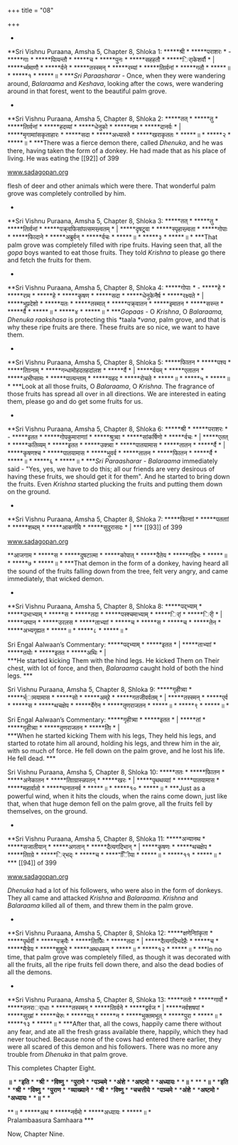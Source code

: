 +++
title = "08"

+++


*

**Sri Vishnu Puraana, Amsha 5, Chapter 8, Shloka 1: *****श्री * *****पराशरः * - *****गाः * *****पाियन्तौ * *****च * *****पुनः * *****सहहतौ * *****र्ािकेशर्वौ * | *****र्भ्ममाणौ * *****र्वने * *****तस्स्मन् * *****रम्यां * *****तािर्वनां * *****गतौ * *****॥ * *****१ * *****॥ * ****Sri Paraasharar* - Once, when they were wandering around, *Balaraama* and *Keshava*, looking after the cows, were wandering around in that forest, went to the beautiful palm grove. 





*

**Sri Vishnu Puraana, Amsha 5, Chapter 8, Shloka 2: *****तत् * *****तु * *****तािर्वनां * *****हदव्यां * *****धेनुको * *****नाम * *****दानर्वः * | *****मृगामाांसकृताहारः * *****सदा * *****अध्यास्ते * *****खराकृततः * *****॥ * *****२ * *****॥ * ***There was a fierce demon there, called *Dhenuka*, and he was there, having taken the form of a donkey. He had made that as his place of living. He was eating the  [[92]] of 399 



www.sadagopan.org



flesh of deer and other animals which were there. That wonderful palm grove was completely controlled by him. 





*

**Sri Vishnu Puraana, Amsha 5, Chapter 8, Shloka 3: *****तत् * *****तु * *****तािर्वनां * *****पक्र्वफिसांपत्समस्न्र्वतम् * | *****दृषट्र्वा * *****स्पृहास्न्र्वता * *****गोपाः * *****फिादाने * *****अब्रुर्वन् * *****र्वचः * *****॥ * *****३ * *****॥ * ***That palm grove was completely filled with ripe fruits. Having seen that, all the *gopa* boys wanted to eat those fruits. They told *Krishna* to please go there and fetch the fruits for them. 





*

**Sri Vishnu Puraana, Amsha 5, Chapter 8, Shloka 4: *****गोपाः * - *****हे * *****राम * *****हे * *****कृषण * *****सदा * *****धेनुकेनैर्ष * *****रक्ष्यते * | *****भूप्रदेशो * *****यतः * *****तस्मात् * *****पक्र्वातन * *****इमातन * *****सस्न्त * *****र्वै * *****॥ * *****४ * *****॥ * ****Gopaas* - O *Krishna*, O *Balaraama, Dhenuka raakshasa* is protecting this *taala **vana*, palm grove, and that is why these ripe fruits are there. These fruits are so nice, we want to have them. 





*

**Sri Vishnu Puraana, Amsha 5, Chapter 8, Shloka 5: *****फिातन * *****पश्य * *****तािानाम् * *****गन्धामोहदतहदांलश * *****र्वै * | *****र्वयम् * *****एतातन * *****अभीप्सामः * *****पात्यन्ताम् * *****यहद * *****रोचते * *****॥ * *****५ * *****॥ * ***Look at all those fruits, O *Balaraama*, O *Krishna*. The fragrance of those fruits has spread all over in all directions. We are interested in eating them, please go and do get some fruits for us. 





*

**Sri Vishnu Puraana, Amsha 5, Chapter 8, Shloka 6: *****श्री * *****पराशरः * - *****इतत * *****गोपकुमाराणाां * *****श्रुत्र्वा * *****सांकर्षिणो * *****र्वचः * | *****एतत् * *****कतिव्यम् * *****इतत * *****उक्त्र्वा * *****पातयामास * *****तातन * *****र्वै * | *****कृषणश्च * *****पातयामास * *****भुवर्व * *****तातन * *****फिातन * *****र्वै * *****॥ * *****६ * *****॥ * ****Sri Paraasharar - Balaraama* immediately said - "Yes, yes, we have to do this; all our friends are very desirous of having these fruits, we should get it for them". And he started to bring down the fruits. Even *Krishna* started plucking the fruits and putting them down on the ground. 





*

**Sri Vishnu Puraana, Amsha 5, Chapter 8, Shloka 7: *****फिानाां * *****पतताां * *****शब्दम् * *****आकर्णयि * *****सुदुरासदः * | *** [[93]] of 399 



www.sadagopan.org



**आजगाम * *****स * *****दुषटात्मा * *****कोपात् * *****दैतेय * *****गदिभः * *****॥ * *****७ * *****॥ * ***That demon in the form of a donkey, having heard all the sound of the fruits falling down from the tree, felt very angry, and came immediately, that wicked demon. 





*

**Sri Vishnu Puraana, Amsha 5, Chapter 8, Shloka 8: *****पद्भ्याम् * *****उभाभ्याम् * *****स * *****तदा * *****पस्श्चमाभ्याम् * *****र्िां * *****र्िी * | *****जघान * *****उरलस * *****ताभ्याां * *****च * *****स * *****च * *****तेन * *****अभ्यगृह्यत * *****॥ * *****८ * *****॥ *   
   
Sri Engal Aalwaan’s Commentary: *****पद्भ्याम् * *****इतत * | *****ताभ्याां * *****तयोः * *****इतत * *****अथिः * |   
 ***He started kicking Them with the hind legs. He kicked Them on Their chest, with lot of force, and then, *Balaraama* caught hold of both the hind legs. ***   


Sri Vishnu Puraana, Amsha 5, Chapter 8, Shloka 9: *****गृहीत्र्वा * *****र्भ्ामयामास * *****सो * *****अम्र्रे * *****गतजीवर्वतम् * | *****तस्स्मन् * *****एर्व * *****स * *****थचक्षेप * *****र्वेगेन * *****तृणराजतन * *****॥ * *****९ * *****॥ *   
   
Sri Engal Aalwaan’s Commentary: *****गृहीत्र्वा * *****इतत * | *****तां * *****गृहीत्र्वा * *****तृणराजतन * *****तािे * |   
 ***When he started kicking Them with his legs, They held his legs, and started to rotate him all around, holding his legs, and threw him in the air, with so much of force. He fell down on the palm grove, and he lost his life. He fell dead. ***   


Sri Vishnu Puraana, Amsha 5, Chapter 8, Shloka 10: *****ततः * *****फिातन * *****अनेकातन * *****तािाग्रास्न्नपतन् * *****खरः * | *****पृथथव्याां * *****पातयामास * *****महार्वातो * *****घनातनर्व * *****॥ * *****१० * *****॥ * ***Just as a powerful wind, when it hits the clouds, when the rains come down, just like that, when that huge demon fell on the palm grove, all the fruits fell by themselves, on the ground. 





*

**Sri Vishnu Puraana, Amsha 5, Chapter 8, Shloka 11: *****अन्यानथ * *****सजातीयान् * *****अगतान् * *****दैत्यगदिभान् * | *****कृषणः * *****थचक्षेप * *****तािाग्रे * *****र्िभद्ः * *****च * *****िीिया * *****॥ * *****११ * *****॥ * *** [[94]] of 399 



www.sadagopan.org



*Dhenuka* had a lot of his followers, who were also in the form of donkeys. They all came and attacked *Krishna* and *Balaraama. Krishna* and *Balaraama* killed all of them, and threw them in the palm grove. 





*

**Sri Vishnu Puraana, Amsha 5, Chapter 8, Shloka 12: *****क्षणेनािांकृता * *****पृर्थर्वी * *****पक्र्वैः * *****तािफिैः * *****तदा * | *****दैत्यगदिभदेहैः * *****च * *****मैत्रेय * *****शुशुभे * *****अथधकम् * *****॥ * *****१२ * *****॥ * ***In no time, that palm grove was completely filled, as though it was decorated with all the fruits, all the ripe fruits fell down there, and also the dead bodies of all the demons. 





*

**Sri Vishnu Puraana, Amsha 5, Chapter 8, Shloka 13: *****ततो * *****गार्वो * *****तनरार्ाधाः * *****तस्स्मन् * *****तािर्वने * *****द्वर्वज * | *****नर्वशषपां * *****सुखां * *****चेरुः * *****यत् * *****न * *****भुक्तमभूत् * *****पुरा * *****॥ * *****१३ * *****॥ * ***After that, all the cows, happily came there without any fear, and ate all the fresh grass available there, happily, which they had never touched. Because none of the cows had entered there earlier, they were all scared of this demon and his followers. There was no more any trouble from *Dhenuka* in that palm grove. 



This completes Chapter Eight. 



**॥** * ***इति** * ***श्री** * ***विष्णु** * ***पुराणे** * ***पञ्चमे** * ***अंशे** * ***अष्टमो** * ***अध्यायः** * ***॥** * ** ***॥** * ***इति** * ***श्री** * ***विष्णु** * ***पुराण** * ***व्याख्याने** * ***श्री** * ***विष्णु** * ***चचत्तीये** * ***पञ्चमे** * ***अंशे** * ***अष्टमो** * ***अध्यायः** * ***॥** * *



**॥ * *****अथ * *****नर्वमो * *****अध्यायः * *****॥ *   
Pralambaasura Samhaara ***





Now, Chapter Nine. 


